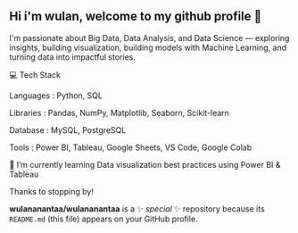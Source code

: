 ## Hi i'm wulan, welcome to my github profile 👋

I'm passionate about Big Data, Data Analysis, and Data Science — exploring insights, building visualization, building models with Machine Learning, and turning data into impactful stories.

💻 Tech Stack

Languages : Python, SQL

Libraries : Pandas, NumPy, Matplotlib, Seaborn, Scikit-learn

Database : MySQL, PostgreSQL

Tools : Power BI, Tableau, Google Sheets, VS Code, Google Colab

🌱 I’m currently learning Data visualization best practices using Power BI & Tableau

Thanks to stopping by!

**wulananantaa/wulananantaa** is a ✨ _special_ ✨ repository because its `README.md` (this file) appears on your GitHub profile.

